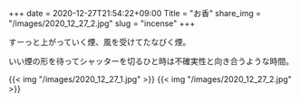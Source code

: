 +++
date  = 2020-12-27T21:54:22+09:00
Title = "お香"
share_img = "/images/2020_12_27_2.jpg"
slug = "incense"
+++

すーっと上がっていく煙、風を受けてたなびく煙。

いい煙の形を待ってシャッターを切るひと時は不確実性と向き合うような時間。

{{< img "/images/2020_12_27_1.jpg" >}}
{{< img "/images/2020_12_27_2.jpg" >}}